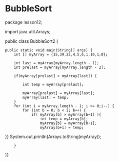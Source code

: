 # BubbleSort


package lesson12;

import java.util.Arrays;

public class BubbleSort2 {

	public static void main(String[] args) {
		int [] myArray = {15,39,22,4,5,6,1,10,1,0};
		
		int last = myArray[myArray.length - 1];
		int prelast = myArray[myArray.length - 2];
		
		if(myArray[prelast] > myArray[last]) {
			
			int temp = myArray[prelast];
			
			myArray[prelast] = myArray[last];
			myArray[last] = temp;
 		}
		for (int i = myArray.length - 1; i >= 0;i--) {
            for (int b = 0; b < i; b++) {
            	if( myArray[b] > myArray[b+1] ){
                    int temp = myArray[b];
                    myArray[b] = myArray[b+1];
                    myArray[b+1] = temp;
                    
                   

}}
            System.out.println(Arrays.toString(myArray)); 
	
		}
}}
